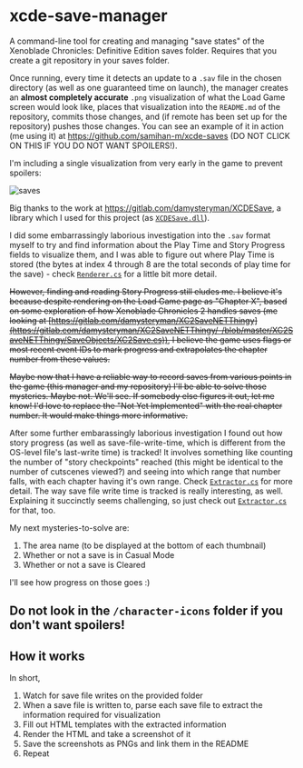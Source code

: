 # xcde-save-manager
 A command-line tool for creating and managing "save states" of the Xenoblade Chronicles: Definitive Edition saves folder. Requires that you create a git repository in your saves folder.
 
 Once running, every time it detects an update to a `.sav` file in the chosen directory (as well as one guaranteed time on launch), the manager creates an  **almost completely accurate** `.png` visualization of what the Load Game screen would look like, places that visualization into the `README.md` of the repository, commits those changes, and (if remote has been set up for the repository) pushes those changes. You can see an example of it in action (me using it) at https://github.com/samihan-m/xcde-saves (DO NOT CLICK ON THIS IF YOU DO NOT WANT SPOILERS!). 
 
 I'm including a single visualization from very early in the game to prevent spoilers:

![saves](https://github.com/user-attachments/assets/35797392-a03d-4474-bdb5-8b3f26ad767a)


 Big thanks to the work at https://gitlab.com/damysteryman/XCDESave, a library which I used for this project (as [`XCDESave.dll`](XCDESave.dll)). 
 
 I did some embarrassingly laborious investigation into the `.sav` format myself to try and find information about the Play Time and Story Progress fields to visualize them, and I was able to figure out where Play Time is stored (the bytes at index 4 through 8 are the total seconds of play time for the save) - check [`Renderer.cs`](Renderer.cs) for a little bit more detail. 
 
 ~~However, finding and reading Story Progress still eludes me. I believe it's because despite rendering on the Load Game page as "Chapter X", based on some exploration of how Xenoblade Chronicles 2 handles saves (me looking at [https://gitlab.com/damysteryman/XC2SaveNETThingy](https://gitlab.com/damysteryman/XC2SaveNETThingy/-/blob/master/XC2SaveNETThingy/SaveObjects/XC2Save.cs)), I believe the game uses flags or most recent event IDs to mark progress and extrapolates the chapter number from these values.~~
 
 ~~Maybe now that I have a reliable way to record saves from various points in the game (this manager and my repository) I'll be able to solve those mysteries. Maybe not. We'll see. If somebody else figures it out, let me know! I'd love to replace the "Not Yet Implemented" with the real chapter number. It would make things more informative.~~

 After some further embarassingly laborious investigation I found out how story progress (as well as save-file-write-time, which is different from the OS-level file's last-write time) is tracked! It involves something like counting the number of "story checkpoints" reached (this might be identical to the number of cutscenes viewed?) and seeing into which range that number falls, with each chapter having it's own range. Check [`Extractor.cs`](Extractor.cs) for more detail. The way save file write time is tracked is really interesting, as well. Explaining it succinctly seems challenging, so just check out [`Extractor.cs`](Extractor.cs) for that, too.

 My next mysteries-to-solve are:
 1. The area name (to be displayed at the bottom of each thumbnail)
 2. Whether or not a save is in Casual Mode
 3. Whether or not a save is Cleared

 I'll see how progress on those goes :)

## Do not look in the `/character-icons` folder if you don't want spoilers!

## How it works

In short,

1. Watch for save file writes on the provided folder
2. When a save file is written to, parse each save file to extract the information required for visualization
3. Fill out HTML templates with the extracted information
4. Render the HTML and take a screenshot of it
5. Save the screenshots as PNGs and link them in the README
6. Repeat
